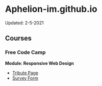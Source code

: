 # Aphelion-im.github.io
Updated: 2-5-2021


## Courses

### Free Code Camp
__Module: Responsive Web Design__
* [Tribute Page](https://amdegroot.nl/cursus/fcc/responsive-web-design/tribute-page/index.html)
* [Survey Form](https://amdegroot.nl/cursus/fcc/responsive-web-design/survey-form/index.html)